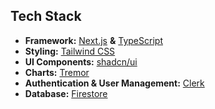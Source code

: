 ## Tech Stack

- **Framework:** [Next.js](https://nextjs.org) **&** [TypeScript](https://react-typescript-cheatsheet.netlify.app/)
- **Styling:** [Tailwind CSS](https://tailwindcss.com)
- **UI Components:** [shadcn/ui](https://ui.shadcn.com)
- **Charts:** [Tremor](https://www.tremor.so/)
- **Authentication & User Management:** [Clerk](https://clerk.com)
- **Database:** [Firestore](https://firebase.google.com/)

